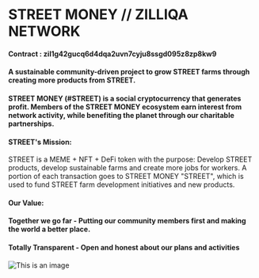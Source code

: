 # STREET MONEY // ZILLIQA NETWORK 

#### Contract : zil1g42gucq6d4dqa2uvn7cyju8ssgd095z8zp8kw9

#### A sustainable community-driven project to grow STREET farms through creating more products from STREET.

#### STREET MONEY (#STREET) is a social cryptocurrency that generates profit. Members of the STREET MONEY ecosystem earn interest from network activity, while benefiting the planet through our charitable partnerships.


#### STREET's Mission:
STREET is a MEME + NFT + DeFi token with the purpose: Develop STREET products, develop sustainable farms and create more jobs for workers.
A portion of each transaction goes to STREET MONEY "STREET", which is used to fund STREET farm development initiatives and new products.

#### Our Value:

#### Together we go far - Putting our community members first and making the world a better place.

#### Totally Transparent - Open and honest about our plans and activities

![This is an image](https://modfxmarket.com/street/img/street12.PNG)


